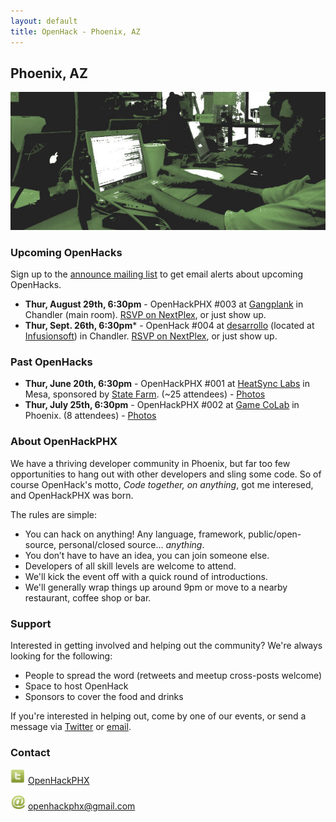 ```yaml
---
layout: default
title: OpenHack - Phoenix, AZ
---
```


## Phoenix, AZ

![Phoenix](/phoenix/header.jpg)

### Upcoming OpenHacks

Sign up to the [announce mailing list](http://eepurl.com/BkGf9) to get email alerts about upcoming OpenHacks.

- **Thur, August 29th, 6:30pm** - OpenHackPHX #003 at [Gangplank](http://chandler.gangplankhq.com/) in Chandler (main room). [RSVP on NextPlex](http://nextplex.com/phoenix-az/calendar/events/8959-openhack-003), or just show up.
- **Thur, Sept. 26th, 6:30pm*** - OpenHack #004 at [desarrollo](http://i04545.wix.com/desarrollo#!about-us/cx7b) (located at [Infusionsoft](http://www.infusionsoft.com/contact)) in Chandler. [RSVP on NextPlex](http://nextplex.com/phoenix-az/calendar/events/9366-openhack-004), or just show up.

### Past OpenHacks

- **Thur, June 20th, 6:30pm** - OpenHackPHX #001 at [HeatSync Labs](http://www.heatsynclabs.org/) in Mesa, sponsored by [State Farm](https://www.statefarm.com/). (~25 attendees) - [Photos](http://www.flickr.com/photos/openhackphx/sets/72157634262712091/)
- **Thur, July 25th, 6:30pm** - OpenHackPHX #002 at [Game CoLab](http://gamecolab.org/) in Phoenix. (8 attendees) - [Photos](http://www.flickr.com/photos/openhackphx/sets/72157634799048653/)

### About OpenHackPHX

We have a thriving developer community in Phoenix, but far too few opportunities to hang out with other developers and sling some code. So of course OpenHack's motto, *Code together, on anything*, got me interesed, and OpenHackPHX was born.

The rules are simple:

- You can hack on anything! Any language, framework, public/open-source, personal/closed source... *anything*.
- You don’t have to have an idea, you can join someone else.
- Developers of all skill levels are welcome to attend.
- We'll kick the event off with a quick round of introductions.
- We'll generally wrap things up around 9pm or move to a nearby restaurant, coffee shop or bar.

### Support

Interested in getting involved and helping out the community? We're always looking for the following:

- People to spread the word (retweets and meetup cross-posts welcome)
- Space to host OpenHack
- Sponsors to cover the food and drinks

If you're interested in helping out, come by one of our events, or send a message via [Twitter](https://twitter.com/OpenHackPHX) or [email](mailto:openhackphx@gmail.com).

### Contact

![Twitter](/phoenix/twitter.png) [OpenHackPHX](https://twitter.com/OpenHackPHX)

![Email](/phoenix/email.png) [openhackphx@gmail.com](mailto:openhackphx@gmail.com)
